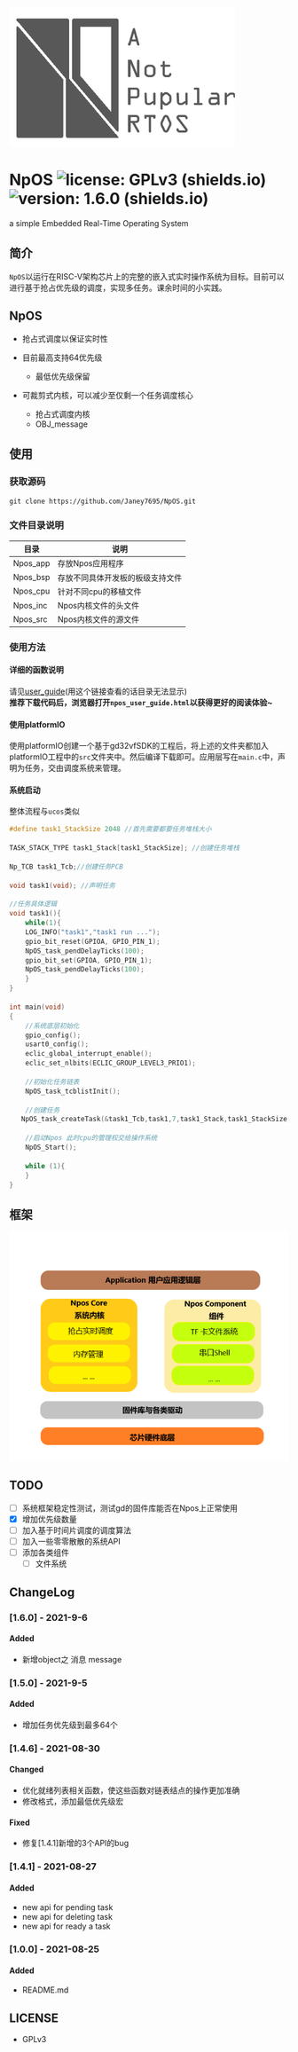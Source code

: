<img src=".\readme_img\Npos图标.png" alt="Npos图标" style="zoom:75%;" />

# NpOS ![license: GPLv3 (shields.io)](https://img.shields.io/badge/license-GPLv3-brightgreen)![version: 1.6.0 (shields.io)](https://img.shields.io/badge/version-1.6.0-brightgreen)

a simple Embedded Real-Time Operating System

## 简介

`NpOS`以运行在RISC-V架构芯片上的完整的嵌入式实时操作系统为目标。目前可以进行基于抢占优先级的调度，实现多任务。课余时间的小实践。

## NpOS

* 抢占式调度以保证实时性

* 目前最高支持64优先级
  * 最低优先级保留
* 可裁剪式内核，可以减少至仅剩一个任务调度核心
  * 抢占式调度内核
  * OBJ_message

## 使用

### 获取源码

```shell
git clone https://github.com/Janey7695/NpOS.git
```

### 文件目录说明

| 目录     | 说明                             |
| -------- | -------------------------------- |
| Npos_app | 存放Npos应用程序                 |
| Npos_bsp | 存放不同具体开发板的板级支持文件 |
| Npos_cpu | 针对不同cpu的移植文件            |
| Npos_inc | Npos内核文件的头文件             |
| Npos_src | Npos内核文件的源文件             |

### 使用方法
#### 详细的函数说明
请见[user_guide](./npos_user_guide.md)(用这个链接查看的话目录无法显示)  
__推荐下载代码后，浏览器打开`npos_user_guide.html`以获得更好的阅读体验~__

#### 使用platformIO

使用platformIO创建一个基于gd32vfSDK的工程后，将上述的文件夹都加入platformIO工程中的`src`文件夹中。然后编译下载即可。应用层写在`main.c`中，声明为任务，交由调度系统来管理。

#### 系统启动

整体流程与`ucos`类似

```c
#define task1_StackSize 2048 //首先需要都要任务堆栈大小

TASK_STACK_TYPE task1_Stack[task1_StackSize]; //创建任务堆栈

Np_TCB task1_Tcb;//创建任务PCB

void task1(void); //声明任务

//任务具体逻辑
void task1(){
    while(1){
    LOG_INFO("task1","task1 run ...");
    gpio_bit_reset(GPIOA, GPIO_PIN_1);
    NpOS_task_pendDelayTicks(100);
    gpio_bit_set(GPIOA, GPIO_PIN_1);
    NpOS_task_pendDelayTicks(100);
    }
}

int main(void)
{	
    //系统底层初始化
    gpio_config();
    usart0_config();
    eclic_global_interrupt_enable();
    eclic_set_nlbits(ECLIC_GROUP_LEVEL3_PRIO1);
	
    //初始化任务链表
    NpOS_task_tcblistInit();    	
    
    //创建任务
   NpOS_task_createTask(&task1_Tcb,task1,7,task1_Stack,task1_StackSize,TASK_READY);
    
    //启动Npos 此时cpu的管理权交给操作系统
    NpOS_Start();

    while (1){
    }
}
```

## 框架

<img src=".\readme_img\Npos系统框架.png" alt="Npos系统框架" style="zoom:75%;" />

## TODO

- [ ] 系统框架稳定性测试，测试gd的固件库能否在Npos上正常使用
- [x] 增加优先级数量
- [ ] 加入基于时间片调度的调度算法
- [ ] 加入一些零零散散的系统API
- [ ] 添加各类组件
  - [ ] 文件系统

## ChangeLog

### [1.6.0] - 2021-9-6

#### Added
- 新增object之 消息 message

### [1.5.0] - 2021-9-5

#### Added
- 增加任务优先级到最多64个

### [1.4.6] - 2021-08-30

#### Changed
- 优化就绪列表相关函数，使这些函数对链表结点的操作更加准确
- 修改格式，添加最低优先级宏

#### Fixed
- 修复[1.4.1]新增的3个API的bug

### [1.4.1] - 2021-08-27

#### Added

- new api for pending task
- new api for deleting task
- new api for ready a task

### [1.0.0] - 2021-08-25

#### Added

- README.md



## LICENSE

* GPLv3

